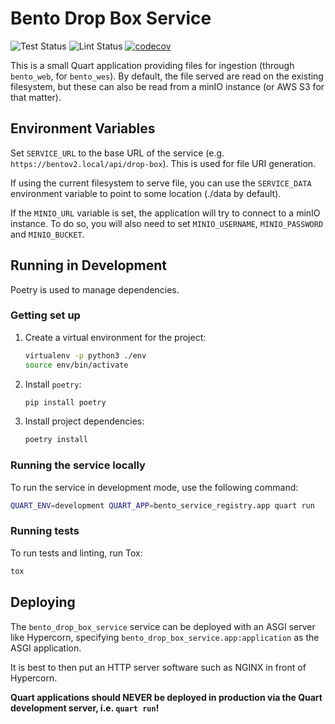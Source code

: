 # Bento Drop Box Service

![Test Status](https://github.com/bento-platform/bento_drop_box_service/workflows/Test/badge.svg)
![Lint Status](https://github.com/bento-platform/bento_drop_box_service/workflows/Lint/badge.svg)
[![codecov](https://codecov.io/gh/bento-platform/bento_drop_box_service/branch/master/graph/badge.svg)](https://codecov.io/gh/bento-platform/bento_drop_box_service)

This is a small Quart application providing files for ingestion (through `bento_web`,
for `bento_wes`). By default, the file served are read on the existing filesystem, but
these can also be read from a minIO instance (or AWS S3 for that matter).



## Environment Variables

Set `SERVICE_URL` to the base URL of the service (e.g. `https://bentov2.local/api/drop-box`).
This is used for file URI generation.

If using the current filesystem to serve file, you can use the `SERVICE_DATA`
environment variable to point to some location (./data by default).

If the `MINIO_URL` variable is set, the application will try to connect to
a minIO instance. To do so, you will also need to set `MINIO_USERNAME`,
`MINIO_PASSWORD` and `MINIO_BUCKET`.



## Running in Development

Poetry is used to manage dependencies.

### Getting set up

1. Create a virtual environment for the project:
   ```bash
   virtualenv -p python3 ./env
   source env/bin/activate
   ```
2. Install `poetry`:
   ```bash
   pip install poetry
   ```
3. Install project dependencies:
   ```bash
   poetry install
   ```

### Running the service locally

To run the service in development mode, use the following command:

```bash
QUART_ENV=development QUART_APP=bento_service_registry.app quart run
```

### Running tests

To run tests and linting, run Tox:

```bash
tox
```


## Deploying


The `bento_drop_box_service` service can be deployed with an ASGI server like 
Hypercorn, specifying `bento_drop_box_service.app:application` as the 
ASGI application.

It is best to then put an HTTP server software such as NGINX in front of 
Hypercorn. 

**Quart applications should NEVER be deployed in production via the Quart 
development server, i.e. `quart run`!**
